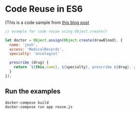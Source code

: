 # Code Reuse in ES6

(This is a code sample from [this blog post](oren.github.io/blog/js-best-practices.html)

```js
// example for code reuse using Object.create()

let doctor = Object.assign(Object.create(drawBlood), {
  name: 'josh',
  access: 'MedicalRecords',
  specialty: 'oncologist'

  prescribe (drug) {
    return `${this.name}, ${specialty}, prescribe ${drug}.`;
  }
});
```

## Run the examples

    docker-compose build
    docker-compose run app reuse.js
